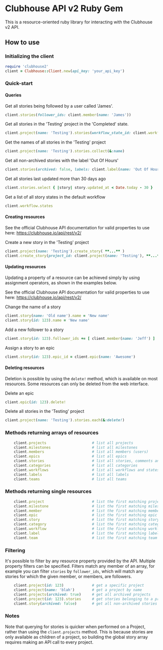 # Clubhouse API v2 Ruby Gem

This is a resource-oriented ruby library for interacting with the Clubhouse v2 API. 

## How to use

### Initializing the client
```ruby
require 'clubhouse2'
client = Clubhouse::Client.new(api_key: 'your_api_key')
```

### Quick-start
#### Queries
Get all stories being followed by a user called 'James'.
```ruby
client.stories(follower_ids: client.member(name: 'James'))
```

Get all stories in the 'Testing' project in the 'Completed' state.
```ruby
client.project(name: 'Testing').stories(workflow_state_id: client.workflow.state(name: 'Completed'))
```

Get the names of all stories in the 'Testing' project
```ruby
client.project(name: 'Testing').stories.collect(&:name)
```

Get all non-archived stories with the label 'Out Of Hours'
```ruby
client.stories(archived: false, labels: client.label(name: 'Out Of Hours'))
```

Get all stories last updated more than 30 days ago
```ruby
client.stories.select { |story| story.updated_at < Date.today - 30 }
```

Get a list of all story states in the default workflow
```ruby
client.workflow.states
```

#### Creating resources
See the official Clubhouse API documentation for valid properties to use here:
https://clubhouse.io/api/rest/v2/

Create a new story in the 'Testing' project
```ruby
client.project(name: 'Testing').create_story( **...** )
client.create_story(project_id: client.project(name: 'Testing'), **...** )
```

#### Updating resources
Updating a property of a resource can be achieved simply by using assignment operators, as shown in the examples below.

See the official Clubhouse API documentation for valid properties to use here:
https://clubhouse.io/api/rest/v2/

Change the name of a story
```ruby
client.story(name: 'Old name').name = 'New name'
client.story(id: 123).name = 'New name'
```

Add a new follower to a story
```ruby
client.story(id: 123).follower_ids += [ client.member(name: 'Jeff') ]
```

Assign a story to an epic
```ruby
client.story(id: 123).epic_id = client.epic(name: 'Awesome')
```

#### Deleting resources
Deletion is possible by using the `delete!` method, which is available on most resources. Some resources can only be deleted from the web interface.

Delete an epic
```ruby
client.epic(id: 123).delete!
```

Delete all stories in the 'Testing' project
```ruby
client.project(name: 'Testing').stories.each(&:delete!)
```

### Methods returning arrays of resources
```ruby
	client.projects 					# list all projects
	client.milestones 					# list all milestones
	client.members 						# list all members (users)
	client.epics 						# list all epics
	client.stories 						# list all stories, comments and tasks [WARNING: slow!]
	client.categories 					# list all categories
	client.workflows 					# list all workflows and states
	client.labels 						# list all labels
	client.teams 						# list all teams
```
### Methods returning single resources
```ruby
	client.project 						# list the first matching project
	client.milestone 					# list the first matching milestone
	client.member 						# list the first matching member (user)
	client.epic 						# list the first matching epic
	client.story 						# list the first matching story [WARNING: slow!]
	client.category 					# list the first matching category
	client.workflow 					# list the first matching workflow (usually Default)
	client.label 						# list the first matching label
	client.team 						# list the first matching team
```
### Filtering
It's possible to filter by any resource property provided by the API. Multiple property filters can be specified. Filters match any member of an array, for example you can filter `stories` by `follower_ids`, which will match any stories for which the given member, or members, are followers.
```ruby
	client.project(id: 123)				# get a specific project
	client.project(name: 'blah')		# get a project by name
	client.projects(archived: true) 	# get all archived projects
	client.project(id: 123).stories		# get stories belonging to a project
	client.story(archived: false)		# get all non-archived stories
```
### Notes
Note that querying for stories is quicker when performed on a Project, rather than using the `client.projects` method. This is because stories are only available as children of a project, so building the global story array requires making an API call to every project.
